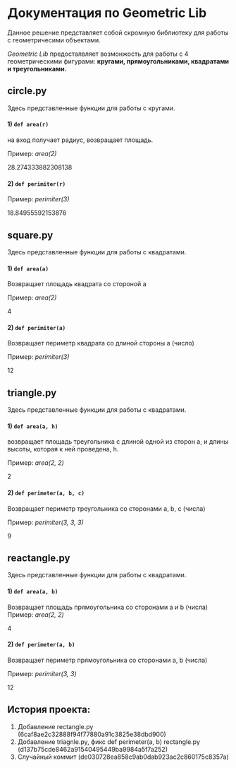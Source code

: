 # Документация по Geometric Lib
Данное решение представляет собой скромную библиотеку для работы с геометричесими объектами.

_Geometric Lib_ предосталвляет возмонжость для работы с 4 геометрическими фигурами: __кругами, прямоугольниками, квадратами и треугольниками.__

##  **circle.py**
Здесь представленные функции для работы с кругами.
#### 1) **`def area(r)`**
на вход получает радиус, возвращает площадь.

Пример: _area(2)_

28.274333882308138

#### 2) **`def perimiter(r)`**

Пример: _perimiter(3)_

18.84955592153876

## **square.py**
Здесь представленные функции для работы с квадратами.
#### 1) **`def area(a)`**
Возвращает площадь квадрата со стороной a

Пример: _area(2)_

4

#### 2) **`def perimiter(a)`**
Возвращает периметр квадрата со длиной стороны a (число)

Пример: _perimiter(3)_

12

## **triangle.py**
Здесь представленные функции для работы с квадратами.
#### 1) **`def area(a, h)`**
возвращает площадь треугольника с длиной одной из сторон a, и длины высоты, которая к ней проведена, h.

Пример: _area(2, 2)_

2

#### 2) **`def perimeter(a, b, c)`**
Возвращает периметр треугольника со сторонами a, b, c (числа)

Пример: _perimiter(3, 3, 3)_

9

## **reactangle.py**
Здесь представленные функции для работы с квадратами.
#### 1) **`def area(a, b)`**
Возвращает площадь прямоугольника со сторонами a и b (числа)
Пример: _area(2, 2)_

4

#### 2) **`def perimeter(a, b)`**
Возвращает  периметр прямоугольника со сторонами a, b (числа)

Пример: _perimiter(3, 3)_

12

## История проекта:

1) Добавление rectangle.py (6caf8ae2c32888f94f77880a91c3825e38dbd900)
2) Добавление triagnle.py, фикс def perimeter(a, b) rectangle.py (d137b75cde8462a91540495449ba9984a5f7a252)
3) Случайный коммит (de030728ea858c9ab0dab923ac2c860175c8357a)
